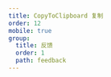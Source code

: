 ```yaml
---
title: CopyToClipboard 复制
order: 12
mobile: true
group:
  title: 反馈
  order: 1
  path: feedback
---
```


<code src="../demo/CopyToClipboard.tsx"></code>
<API src="../src/CopyToClipboard.tsx"></API>
